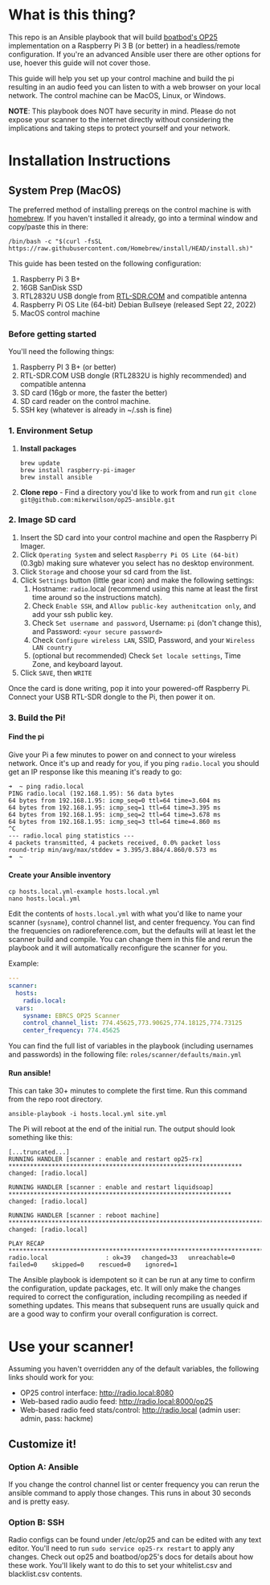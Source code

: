 # What is this thing?
This repo is an Ansible playbook that will build [boatbod's OP25](https://github.com/boatbod/op25) implementation on a Raspberry Pi 3 B (or better) in a
headless/remote configuration.  If you're an advanced Ansible user there are other options for use, hoever this guide
will not cover those.

This guide will help you set up your control machine and build the pi resulting in an audio feed you can listen to with 
a web browser on your local network.  The control machine can be MacOS, Linux, or Windows.

**NOTE**: This playbook does NOT have security in mind.  Please do not expose your scanner to the internet directly without
considering the implications and taking steps to protect yourself and your network.


# Installation Instructions

## System Prep (MacOS)
The preferred method of installing prereqs on the control machine is with [homebrew](https://brew.sh/).  If you haven't
installed it already, go into a terminal window and copy/paste this in there:
```shell 
/bin/bash -c "$(curl -fsSL https://raw.githubusercontent.com/Homebrew/install/HEAD/install.sh)"
```
This guide has been tested on the following configuration:
1. Raspberry Pi 3 B+
2. 16GB SanDisk SSD
3. RTL2832U USB dongle from [RTL-SDR.COM](http://www.rtl-sdr.com) and compatible antenna
4. Raspberry Pi OS Lite (64-bit) Debian Bullseye (released Sept 22, 2022)
5. MacOS control machine

### Before getting started
You'll need the following things:
1. Raspberry PI 3 B+ (or better)
2. RTL-SDR.COM USB dongle (RTL2832U is highly recommended) and compatible antenna
2. SD card (16gb or more, the faster the better)
3. SD card reader on the control machine.
4. SSH key (whatever is already in ~/.ssh is fine)

### 1. Environment Setup
1. **Install packages**
    ```shell
    brew update
    brew install raspberry-pi-imager
    brew install ansible
    ```

2. **Clone repo** - Find a directory you'd like to work from and run `git clone git@github.com:mikerwilson/op25-ansible.git`


### 2. Image SD card
1. Insert the SD card into your control machine and open the Raspberry Pi Imager.
2. Click `Operating System` and select `Raspberry Pi OS Lite (64-bit)` (0.3gb) making sure whatever you select has no 
   desktop environment.
3. Click `Storage` and choose your sd card from the list.
4. Click `Settings` button (little gear icon) and make the following settings:
   1. Hostname: `radio`.local (recommend using this name at least the first time around so the instructions match).
   2. Check `Enable SSH`, and `Allow public-key authenitcation only`, and add your ssh public key.
   3. Check `Set username and password`, Username: `pi` (don't change this), and Password: `<your secure password>`
   4. Check `Configure wireless LAN`, SSID, Password, and your `Wireless LAN country`
   5. (optional but recommended) Check `Set locale settings`, Time Zone, and keyboard layout.
5. Click `SAVE`, then `WRITE`

Once the card is done writing, pop it into your powered-off Raspberry Pi.  Connect your USB RTL-SDR dongle to the Pi,
then power it on.

### 3. Build the Pi!
#### Find the pi
Give your Pi a few minutes to power on and connect to your wireless network.  Once it's up and ready for you, if you
ping `radio.local` you should get an IP response like this meaning it's ready to go:
```text
➜  ~ ping radio.local
PING radio.local (192.168.1.95): 56 data bytes
64 bytes from 192.168.1.95: icmp_seq=0 ttl=64 time=3.604 ms
64 bytes from 192.168.1.95: icmp_seq=1 ttl=64 time=3.395 ms
64 bytes from 192.168.1.95: icmp_seq=2 ttl=64 time=3.678 ms
64 bytes from 192.168.1.95: icmp_seq=3 ttl=64 time=4.860 ms
^C
--- radio.local ping statistics ---
4 packets transmitted, 4 packets received, 0.0% packet loss
round-trip min/avg/max/stddev = 3.395/3.884/4.860/0.573 ms
➜  ~
```
#### Create your Ansible inventory
```shell
cp hosts.local.yml-example hosts.local.yml
nano hosts.local.yml
```
Edit the contents of `hosts.local.yml` with what you'd like to name your scanner (`sysname`), control channel list, and 
center frequency.  You can find the frequencies on radioreference.com, but the defaults will at least let the scanner 
build and compile.  You can change them in this file and rerun the playbook and it will automatically reconfigure the 
scanner for you.

Example:
```yaml
---
scanner:
  hosts:
    radio.local:
  vars:
    sysname: EBRCS OP25 Scanner
    control_channel_list: 774.45625,773.90625,774.18125,774.73125
    center_frequency: 774.45625
```

You can find the full list of variables in the playbook (including usernames and passwords) in the following file:
`roles/scanner/defaults/main.yml`

#### Run ansible!
This can take 30+ minutes to complete the first time.  Run this command from the repo root directory.
```shell
ansible-playbook -i hosts.local.yml site.yml
```

The Pi will reboot at the end of the initial run.  The output should look something like this:
```text
[...truncated...]
RUNNING HANDLER [scanner : enable and restart op25-rx] *****************************************************************
changed: [radio.local]

RUNNING HANDLER [scanner : enable and restart liquidsoap] **************************************************************
changed: [radio.local]

RUNNING HANDLER [scanner : reboot machine] *****************************************************************************
changed: [radio.local]

PLAY RECAP *************************************************************************************************************
radio.local                : ok=39   changed=33   unreachable=0    failed=0    skipped=0    rescued=0    ignored=1
```

The Ansible playbook is idempotent so it can be run at any time to confirm the configuration, update packages, etc.  It 
will only make the changes required to correct the configuration, including recompiling as needed if something updates.
This means that subsequent runs are usually quick and are a good way to confirm your overall configuration is correct.

# Use your scanner!
Assuming you haven't overridden any of the default variables, the following links should work for you:
- OP25 control interface: http://radio.local:8080
- Web-based radio audio feed: http://radio.local:8000/op25
- Web-based radio feed stats/control: http://radio.local (admin user: admin, pass: hackme)

## Customize it!
### Option A: Ansible
If you change the control channel list or center frequency you can rerun the ansible command to apply those changes.
This runs in about 30 seconds and is pretty easy.

### Option B: SSH
Radio configs can be found under /etc/op25 and can be edited with any text editor.  You'll need to run 
`sudo service op25-rx restart` to apply any changes.  Check out op25 and boatbod/op25's docs for details about how these
work.  You'll likely want to do this to set your whitelist.csv and blacklist.csv contents.